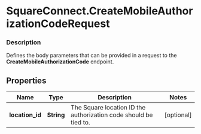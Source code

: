 # SquareConnect.CreateMobileAuthorizationCodeRequest

### Description

Defines the body parameters that can be provided in a request to the __CreateMobileAuthorizationCode__ endpoint.

## Properties
Name | Type | Description | Notes
------------ | ------------- | ------------- | -------------
**location_id** | **String** | The Square location ID the authorization code should be tied to. | [optional] 



